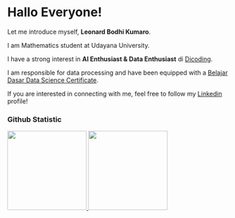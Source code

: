 # Hallo Everyone! 

Let me introduce myself, **Leonard Bodhi Kumaro**.<br>

I am Mathematics student at Udayana University.

I have a strong interest in **AI Enthusiast & Data Enthusiast** di [Dicoding](https://www.dicoding.com/).<br>

I am responsible for data processing and have been equipped with a [Belajar Dasar Data Science Certificate](https://github.com/user-attachments/files/18814734/sertifikat_belajar_dasar_data_science.pdf).<br>

If you are interested in connecting with me, feel free to follow my [Linkedin](https://www.linkedin.com/in/leonardkumaro/) profile!

### Github Statistic
<p align="left">
<a href="https://github.com/leonardkumaro">
  <img height="180em" src="https://github-readme-stats-eight-theta.vercel.app/api?username=leonardkumaro&show_icons=true&theme=algolia&include_all_commits=true&count_private=true"/>
  <img height="180em" src="https://github-readme-stats-eight-theta.vercel.app/api/top-langs/?username=leonardkumaro&layout=compact&langs_count=8&theme=algolia"/>
</a>
</p>

